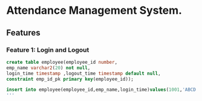 # Attendance Management System.


## Features

### Feature 1: Login and Logout

  ``` sql
  create table employee(employee_id number,
emp_name varchar2(20) not null,
login_time timestamp ,logout_time timestamp default null,
constraint emp_id_pk primary key(employee_id));

insert into employee(employee_id,emp_name,login_time)values(1001,'ABCD',systimestamp);
'''
